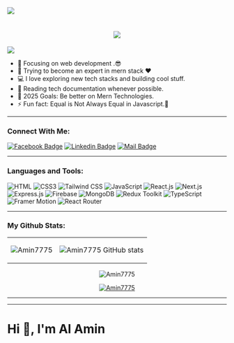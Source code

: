 <a href="https://www.facebook.com/profile.php?id=100012309390083">
<img src="https://i.ibb.co/0Zw8DCP/github-cover.jpg" />
</a>
<br />
<h1 align="center">
  <a href="https://git.io/typing-svg">
    <img src="https://readme-typing-svg.herokuapp.com/?lines=Hello,+There!+👋;This+is+AL+Amin....;Nice+to+meet+you!&center=true&size=30">
  </a>
</h1>

![](https://komarev.com/ghpvc/?username=amin7775&color=brightgreen)

- 🔭 Focusing on web development .😎
- 🌱 Trying to become an expert in mern stack ❤
- 💻 I love exploring new tech stacks and building cool stuff.
- 📰 Reading tech documentation whenever possible.
- 🥅 2025 Goals: Be better on Mern Technologies.
- ⚡ Fun fact: Equal is Not Always Equal in Javascript.🤣

---

### Connect With Me:

[![Facebook Badge](https://img.shields.io/badge/Facebook-1877F2?style=for-the-badge&logo=facebook&logoColor=white)](https://www.facebook.com/profile.php?id=100012309390083)
[![Linkedin Badge](https://img.shields.io/badge/LinkedIn-0077B5?style=for-the-badge&logo=linkedin&logoColor=white)](https://www.linkedin.com/in/amin77589/)
[![Mail Badge](https://img.shields.io/badge/Gmail-D14836?style=for-the-badge&logo=gmail&logoColor=white)](mailto:amin777589@gmail.com)

---

### Languages and Tools:

![HTML](https://img.shields.io/badge/HTML5-E34F26?style=flat-square&logo=html5&logoColor=white)
![CSS3](https://img.shields.io/badge/CSS3-1572B6?style=flat-square&logo=css3&logoColor=white)
![Tailwind CSS](https://img.shields.io/badge/Tailwind%20CSS-0ea5e9?style=flat-square&logo=tailwindcss&logoColor=white)
![JavaScript](https://img.shields.io/badge/JavaScript-F7DF1E?style=flat-square&logo=javascript&logoColor=black)
![React.js](https://img.shields.io/badge/React.js-61DAFB?style=flat-square&logo=react&logoColor=black)
![Next.js](https://img.shields.io/badge/Next.js-000000?style=flat-square&logo=nextdotjs&logoColor=white)
![Express.js](https://img.shields.io/badge/Express.js-ffffff?style=flat-square&logo=express&logoColor=000000)
![Firebase](https://img.shields.io/badge/Firebase-FFCA28?style=flat-square&logo=firebase&logoColor=black)
![MongoDB](https://img.shields.io/badge/MongoDB-47A248?style=flat-square&logo=mongodb&logoColor=white)
![Redux Toolkit](https://img.shields.io/badge/Redux%20Toolkit-593D88?style=flat-square&logo=redux&logoColor=white)
![TypeScript](https://img.shields.io/badge/TypeScript-3178C6?style=flat-square&logo=typescript&logoColor=white)
![Framer Motion](https://img.shields.io/badge/Framer%20Motion-000000?style=flat-square&logo=framer&logoColor=white)
![React Router](https://img.shields.io/badge/React%20Router-ca4245?style=flat-square&logo=reactrouter&logoColor=white)

---

### My Github Stats:
<!--
<div align="center">
  <table>
    <tr>
      <td>
        <img src="https://github-readme-stats.vercel.app/api?username=amin7775&show_icons=true&include_all_commits=true&theme=algolia" alt="Al Amin's 2024 status" width="100%" />
      </td>
      <td>
        <img src="https://github-readme-streak-stats.herokuapp.com/?user=amin7775&theme=algolia" alt="amin7775" width="100%" />
      </td>
    </tr>
  </table>
</div>
-->
<div align="center">
<!--   <table>
    <tr>
      <td>
       <img src="https://github-readme-streak-stats.herokuapp.com/?user=amin7775&theme=algolia" alt="amin7775" width="100%" />
      </td>
      <td>
        <img align="center" src="https://github-readme-stats.vercel.app/api/top-langs/?username=amin7775&layout=compact&theme=algolia&&langs_count=5" width="100%"/>
      </td>
    </tr>
  </table> -->
  <table>
    <tr>
      <td>
        <p><img align="center" src="https://github-readme-stats.vercel.app/api?username=Amin7775&show_icons=true&locale=en" alt="Amin7775" /></p>
      </td>
    <td>
      <p><img align="center" src="https://github-readme-stats.vercel.app/api?username=Amin7775&show_icons=true&theme=radical" alt="Amin7775 GitHub stats" /></p>
    </td>
    </tr>
  
  </table>
  
<p><img src="https://github-readme-stats.vercel.app/api/top-langs?username=Amin7775&show_icons=true&locale=en&layout=compact" alt="Amin7775" /></p>
<p><a href="https://github.com/ryo-ma/github-profile-trophy"><img src="https://github-profile-trophy.vercel.app/?username=Amin7775" alt="Amin7775" /></a></p>
</div>

---




---


<!--
<a href="https://github.com/Amin7775/brandshop-client-side-with-react?tab=readme-ov-file">
  <img align="center" src="https://github-readme-stats.vercel.app/api/pin/?username=amin7775&repo=brandshop-client-side-with-react&theme=algolia" />
</a>
<a href="https://github.com/Amin7775/House-Master-client-side">
  <img align="center" src="https://github-readme-stats.vercel.app/api/pin/?username=amin7775&repo=House-Master-client-side&theme=algolia" />
</a>
--><h1>Hi 👋, I'm Al Amin</h1>


